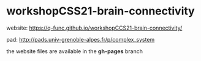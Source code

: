 # workshopCSS21-brain-connectivity
website: https://q-func.github.io/workshopCCS21-brain-connectivity/


pad: http://pads.univ-grenoble-alpes.fr/p/complex_system


the website files are available in the **gh-pages** branch
